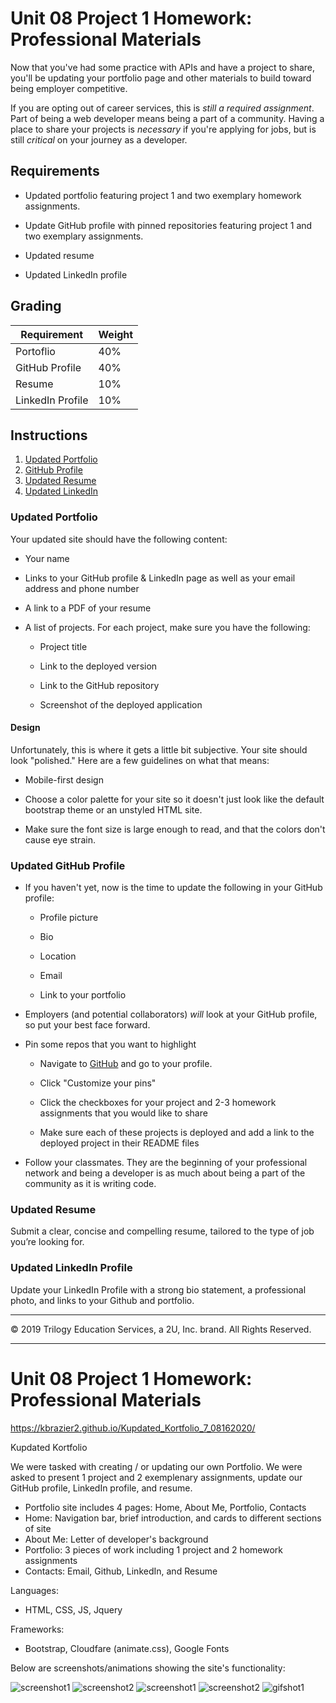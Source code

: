 # Unit 08 Project 1 Homework: Professional Materials

Now that you've had some practice with APIs and have a project to share, you'll be updating your portfolio page and other materials to build toward being employer competitive.

If you are opting out of career services, this is *still a required assignment*. Part of being a web developer means being a part of a community. Having a place to share your projects is *necessary* if you're applying for jobs, but is still *critical* on your journey as a developer.


## Requirements

* Updated portfolio featuring project 1 and two exemplary homework assignments. 

* Update GitHub profile with pinned repositories featuring project 1 and two exemplary assignments. 

* Updated resume

* Updated LinkedIn profile


## Grading

| Requirement      | Weight |
|---               |---     |
| Portoflio        | 40%    |
| GitHub Profile   | 40%    |
| Resume           | 10%    |
| LinkedIn Profile | 10%    |


## Instructions

1. [Updated Portfolio](#updated-portfolio)
2. [GitHub Profile](#updated-github-profile)
3. [Updated Resume](#updated-resume)
4. [Updated LinkedIn](#updated-linkedin)

### Updated Portfolio

Your updated site should have the following content:

* Your name

* Links to your GitHub profile & LinkedIn page as well as your email address and phone number

* A link to a PDF of your resume

* A list of projects. For each project, make sure you have the following:

  * Project title

  * Link to the deployed version

  * Link to the GitHub repository

  * Screenshot of the deployed application


#### Design

Unfortunately, this is where it gets a little bit subjective. Your site should look
"polished." Here are a few guidelines on what that means:

* Mobile-first design

* Choose a color palette for your site so it doesn't just look like
the default bootstrap theme or an unstyled HTML site.

* Make sure the font size is large enough to read, and that the colors don't cause eye strain.


### Updated GitHub Profile 

* If you haven't yet, now is the time to update the following in your GitHub profile: 

    * Profile picture

    * Bio

    * Location

    * Email

    * Link to your portfolio

* Employers (and potential collaborators) _will_ look at your GitHub profile, so put your best face forward. 

* Pin some repos that you want to highlight

  * Navigate to [GitHub](https://github.com/) and go to your profile.

  * Click "Customize your pins"

  * Click the checkboxes for your project and 2-3 homework assignments that you would like to share

  * Make sure each of these projects is deployed and add a link to the deployed project in their README files

* Follow your classmates. They are the beginning of your professional network and being a developer is as much about being a part of the community as it is writing code. 


### Updated Resume 

Submit a clear, concise and compelling resume, tailored to the type of job you’re looking for.


### Updated LinkedIn Profile 

Update your LinkedIn Profile with a strong bio statement, a professional photo, and links to your Github and portfolio.


- - -
© 2019 Trilogy Education Services, a 2U, Inc. brand. All Rights Reserved.


---------------------------------------------------------------------------------

# Unit 08 Project 1 Homework: Professional Materials

https://kbrazier2.github.io/Kupdated_Kortfolio_7_08162020/

Kupdated Kortfolio

We were tasked with creating / or updating our own Portfolio. We were asked to present 1 project and 2 exemplenary assignments, update our GitHub profile, LinkedIn profile, and resume.

- Portfolio site includes 4 pages: Home, About Me, Portfolio, Contacts
- Home: Navigation bar, brief introduction, and cards to different sections of site
- About Me: Letter of developer's background
- Portfolio: 3 pieces of work including 1 project and 2 homework assignments
- Contacts: Email, Github, LinkedIn, and Resume

Languages:
- HTML, CSS, JS, Jquery

Frameworks:
- Bootstrap, Cloudfare (animate.css), Google Fonts

Below are screenshots/animations showing the site's functionality:

![screenshot1](2020-08-18.png)
![screenshot2](2020-08-18_(1).png)
![screenshot1](2020-08-18_(2).png)
![screenshot2](2020-08-18_(3).png)
![gifshot1](Untitled_Aug_18_2020_10_31_AM.gif)
